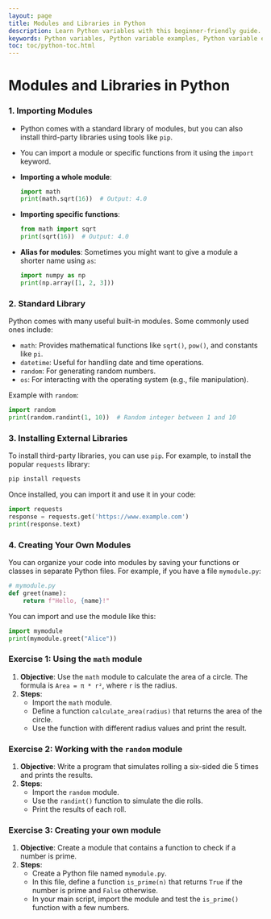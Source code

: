 ```yaml
---
layout: page
title: Modules and Libraries in Python
description: Learn Python variables with this beginner-friendly guide. Understand variable naming rules, assignments, and operations with examples and exercises. Perfect for students and professionals starting their Python journey.  
keywords: Python variables, Python variable examples, Python variable exercises, Python variable naming rules, Python variable assignment, Python beginner tutorials, Python programming basics, learn Python variables, Python coding exercises
toc: toc/python-toc.html
---
```


# Modules and Libraries in Python

### 1. **Importing Modules**
   - Python comes with a standard library of modules, but you can also install third-party libraries using tools like `pip`.
   - You can import a module or specific functions from it using the `import` keyword.

   - **Importing a whole module**:
     ```python
     import math
     print(math.sqrt(16))  # Output: 4.0
     ```

   - **Importing specific functions**:
     ```python
     from math import sqrt
     print(sqrt(16))  # Output: 4.0
     ```

   - **Alias for modules**:
     Sometimes you might want to give a module a shorter name using `as`:
     ```python
     import numpy as np
     print(np.array([1, 2, 3]))
     ```

### 2. **Standard Library**
   Python comes with many useful built-in modules. Some commonly used ones include:
   - `math`: Provides mathematical functions like `sqrt()`, `pow()`, and constants like `pi`.
   - `datetime`: Useful for handling date and time operations.
   - `random`: For generating random numbers.
   - `os`: For interacting with the operating system (e.g., file manipulation).

   Example with `random`:
   ```python
   import random
   print(random.randint(1, 10))  # Random integer between 1 and 10
   ```

### 3. **Installing External Libraries**
   To install third-party libraries, you can use `pip`. For example, to install the popular `requests` library:
   ```bash
   pip install requests
   ```

   Once installed, you can import it and use it in your code:
   ```python
   import requests
   response = requests.get('https://www.example.com')
   print(response.text)
   ```

### 4. **Creating Your Own Modules**
   You can organize your code into modules by saving your functions or classes in separate Python files. For example, if you have a file `mymodule.py`:
   ```python
   # mymodule.py
   def greet(name):
       return f"Hello, {name}!"
   ```

   You can import and use the module like this:
   ```python
   import mymodule
   print(mymodule.greet("Alice"))
   ```

### Exercise 1: Using the `math` module
1. **Objective**: Use the `math` module to calculate the area of a circle. The formula is `Area = π * r²`, where `r` is the radius.
2. **Steps**:
   - Import the `math` module.
   - Define a function `calculate_area(radius)` that returns the area of the circle.
   - Use the function with different radius values and print the result.

### Exercise 2: Working with the `random` module
1. **Objective**: Write a program that simulates rolling a six-sided die 5 times and prints the results.
2. **Steps**:
   - Import the `random` module.
   - Use the `randint()` function to simulate the die rolls.
   - Print the results of each roll.

### Exercise 3: Creating your own module
1. **Objective**: Create a module that contains a function to check if a number is prime.
2. **Steps**:
   - Create a Python file named `mymodule.py`.
   - In this file, define a function `is_prime(n)` that returns `True` if the number is prime and `False` otherwise.
   - In your main script, import the module and test the `is_prime()` function with a few numbers.
